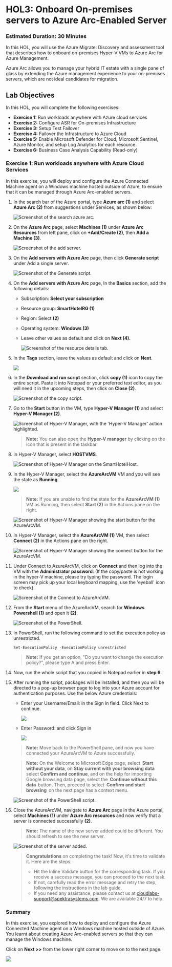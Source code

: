 
# HOL3: Onboard On-premises servers to Azure Arc-Enabled Server


### Estimated Duration: 30 Minutes

In this HOL, you will use the Azure Migrate: Discovery and assessment tool that describes how to onboard on-premises Hyper-V VMs to Azure Arc for Azure Management.

Azure Arc allows you to manage your hybrid IT estate with a single pane of glass by extending the Azure management experience to your on-premises servers, which are not ideal candidates for migration.

## Lab Objectives

In this HOL, you will complete the following exercises:

- **Exercise 1:** Run workloads anywhere with Azure cloud services
- **Exercise 2:** Configure ASR for On-premises Infrastructure
- **Exercise 3:** Setup Test Failover
- **Exercise 4:** Failover the Infrastructure to Azure Cloud
- **Exercise 5:** Enable Microsoft Defender for Cloud, Microsoft Sentinel, Azure Monitor, and setup Log Analytics for each resource.
- **Exercise 6:** Business Case Analysis Capability (Read-only)

### Exercise 1: Run workloads anywhere with Azure Cloud Services

In this exercise, you will deploy and configure the Azure Connected Machine agent on a Windows machine hosted outside of Azure, to ensure that it can be managed through Azure Arc-enabled servers.

1. In the search bar of the Azure portal, type **Azure arc (1)** and select **Azure Arc (2)** from suggestions under Services, as shown below:
   
    ![Screenshot of the search azure arc.](Images/15-7-25-l9-11.png "search azure arc")
  
1. On the **Azure Arc** page, select **Machines (1)** under **Azure Arc Resources** from left pane, click on **+Add/Create (2)**, then **Add a Machine (3)**.
    
    ![Screenshot of the add server.](Images/15-7-25-l9-2.png "add server")
    
1. On the **Add servers with Azure Arc** page, then click **Generate script** under Add a single server.

    ![Screenshot of the Generate script.](Images/15-7-25-l9-3.png "Generate script")
    
1. On the **Add servers with Azure Arc** page, In the **Basics** section, add the following details:
     
   - Subscription: **Select your subscription**
    
   - Resource group: **SmartHotelRG (1)**
  
   - Region: Select **<inject key="Region" enableCopy="false" /> (2)**
   
   - Operating system: **Windows (3)**
   
   - Leave other values as default and click on **Next (4).**

        ![Screenshot of the resource details tab.](Images/15-7-25-l9-4.png "resource details tab")

1. In the **Tags** section, leave the values as default and click on **Next**.

     ![](Images/15-7-25-l9-5.png)

1. In the **Download and run script** section, click **copy (1)** icon to copy the entire script. Paste it into Notepad or your preferred text editor, as you will need it in the upcoming steps, then click on **Close (2)**.

    ![Screenshot of the copy script.](Images/15-7-25-l9-6.png "copy script")
    
1. Go to the **Start** button in the VM, type **Hyper-V Manager (1)** and select **Hyper-V Manager (2)**.

    ![Screenshot of Hyper-V Manager, with the 'Hyper-V Manager' action highlighted.](Images/infra-l10-1.png "Hyper-V Manager")

   > **Note:** You can also open the **Hyper-V manager** by clicking on the icon that is present in the taskbar. 
    
1. In Hyper-V Manager, select **HOSTVMS<inject key="DeploymentID" enableCopy="false" />**. 
  
    ![Screenshot of Hyper-V Manager on the SmartHotelHost.](Images/15-7-25-l9-7.png "Hyper-V Manager")

 1. In the Hyper-V Manager, select the **AzureArcVM** VM and you will see the state as **Running**.

    ![](Images/15-7-25-l9-8.png)  

    >**Note:** If you are unable to find the state for the **AzureArcVM (1)** VM as Running, then select **Start (2)** in the Actions pane on the right.

    ![Screenshot of Hyper-V Manager showing the start button for the AzureArcVM.](Images/infra-l9-3.png "Start AzureArcVM")    
    
1. In Hyper-V Manager, select the **AzureArcVM (1)** VM, then select **Connect (2)** in the Actions pane on the right.

    ![Screenshot of Hyper-V Manager showing the connect button for the AzureArcVM.](Images/infra-l10-2-new.png "Connect to AzureArcVM")  
    
1. Under Connect to AzureArcVM, click on **Connect** and then log into the VM with the **Administrator password**: **<inject key="SmartHotel Admin Password" />** (If the copy/paste is not working in the hyper-V machine, please try typing the password. The login screen may pick up your local keyboard mapping, use the 'eyeball' icon to check).
 
    ![Screenshot of the Connect to AzureArcVM.](Images/infra-l10-4.png)
    
1. From the **Start** menu of the AzureArcVM, search for **Windows Powershell (1)** and open it **(2)**.

    ![Screenshot of the PowerShell.](Images/infra-l10-3.png)
      
1. In PowerShell, run the following command to set the execution policy as unrestricted.

    ```
    Set-ExecutionPolicy -ExecutionPolicy unrestricted
    ```
   >**Note:** If you get an option, "Do you want to change the execution policy?", please type A and press Enter. 

1. Now, run the whole script that you copied in Notepad earlier in **step 6**.

1. After running the script, packages will be installed, and then you will be directed to a pop-up browser page to log into your Azure account for authentication purposes. Use the below Azure credentials:

    - Enter your Username/Email: **<inject key="AzureAdUserEmail"></inject>**  in the Sign in field. Click Next to continue.

       ![](./Images/614-7-25-g6.png)
    
    - Enter Password: **<inject key="AzureAdUserPassword"></inject>** and click Sign in

       ![](./Images/614-7-25-g7.png)

   > **Note:** Move back to the PowerShell pane, and now you have connected your AzureArcVM to Azure successfully.
   
   >**Note:** On the Welcome to Microsoft Edge page, select  **Start without your data**, on **Stay current with your browsing data** select **Confirm and continue**, and on the help for importing Google browsing data page, select the  **Continue without this data**  button. Then, proceed to select  **Confirm and start browsing**  on the next page has a context menu.
    
    ![Screenshot of the PowerShell script.](Images/infra-l10-5.png)
     
 1. Close the AzureArcVM, navigate to **Azure Arc** page in the Azure portal, select **Machines (1)** under **Azure Arc resources** and now verify that a server is connected successfully **(2)**.

    >**Note:** The name of the new server added could be different. You should refresh to see the new server.
    
    ![Screenshot of the server added.](Images/15-7-25-l9-10.png)
     
    > **Congratulations** on completing the task! Now, it's time to validate it. Here are the steps:
    > - Hit the Inline Validate button for the corresponding task. If you receive a success message, you can proceed to the next task. 
    > - If not, carefully read the error message and retry the step, following the instructions in the lab guide.
    > - If you need any assistance, please contact us at cloudlabs-support@spektrasystems.com. We are available 24/7 to help.
   
    <validation step="c4c9516a-0970-4019-b42f-91a8c1328703" />
    
### Summary

In this exercise, you explored how to deploy and configure the Azure Connected Machine agent on a Windows machine hosted outside of Azure. You learnt about creating Azure Arc-enabled servers so that they can manage the Windows machine.

Click on **Next >>** from the lower right corner to move on to the next page.
 
  ![](Images/infra-s7.png)
